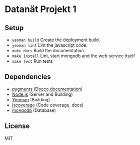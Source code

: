 # Datanät Projekt 1

## Setup

* `yeoman build` Create the deployment build.
* `yeoman lint` Lint the javascript code.
* `make docs` Build the documentation.
* `make install` Lint, start mongodb and the web service itself
* `make test` Run tests

## Dependencies

* [pygments][1] ([Docco documentation][2])
* [Node.js][3] (Server and Building)
* [Yeoman][4] (Building)
* [jscoverage][5] (Code coverage, docs)
* [mongodb][6] (Database)

[1]: http://pygments.org/
[2]: http://jashkenas.github.com/docco/
[3]: http://nodejs.org/
[4]: http://yeoman.io
[5]: https://github.com/visionmedia/node-jscoverage
[6]: http://www.mongodb.org/

## License

MIT
